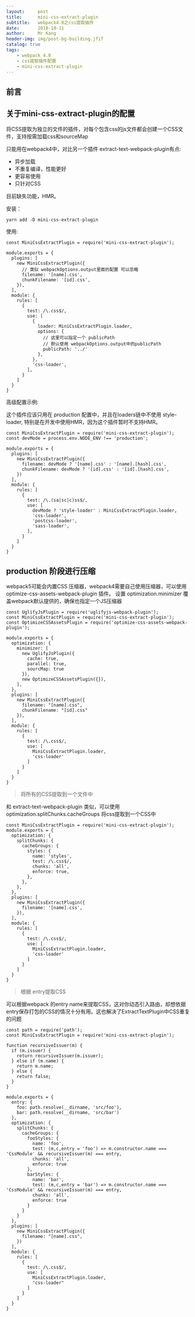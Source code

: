```yaml
---
layout:     post
title:      mini-css-extract-plugin
subtitle:   webpack4.0之css提取插件
date:       2018-10-11
author:     Mr Kang
header-img: img/post-bg-building.jfif
catalog: true
tags:
    - webpack 4.0
    - css提取插件配置
    - mini-css-extract-plugin
---
```



## 前言

## 关于mini-css-extract-plugin的配置

   将CSS提取为独立的文件的插件，对每个包含css的js文件都会创建一个CSS文件，支持按需加载css和sourceMap

   只能用在webpack4中，对比另一个插件 extract-text-webpack-plugin有点:
   
- 异步加载
- 不重复编译，性能更好
- 更容易使用
- 只针对CSS

目前缺失功能，HMR。

安装：

```
yarn add -D mini-css-extract-plugin

```

使用:


```
const MiniCssExtractPlugin = require('mini-css-extract-plugin');

module.exports = {
  plugins: [
    new MiniCssExtractPlugin({
      // 类似 webpackOptions.output里面的配置 可以忽略
      filename: '[name].css',
      chunkFilename: '[id].css',
    }),
  ],
  module: {
    rules: [
      {
        test: /\.css$/,
        use: [
          {
            loader: MiniCssExtractPlugin.loader,
            options: {
              // 这里可以指定一个 publicPath
              // 默认使用 webpackOptions.output中的publicPath
              publicPath: '../'
            },
          },
          'css-loader',
        ],
      }
    ]
  }
}

```

高级配置示例:

这个插件应该只用在 production 配置中，并且在loaders链中不使用 style-loader, 特别是在开发中使用HMR，因为这个插件暂时不支持HMR。

```
const MiniCssExtractPlugin = require('mini-css-extract-plugin');
const devMode = process.env.NODE_ENV !== 'production';

module.exports = {
  plugins: [
    new MiniCssExtractPlugin({
      filename: devMode ? '[name].css' : '[name].[hash].css',
      chunkFilename: devMode ? '[id].css' : '[id].[hash].css',
    })
  ],
  module: {
    rules: [
      {
        test: /\.(sa|sc|c)ss$/,
        use: [
          devMode ? 'style-loader' : MiniCssExtractPlugin.loader,
          'css-loader',
          'postcss-loader',
          'sass-loader',
        ],
      }
    ]
  }
}

```

## production 阶段进行压缩

webpack5可能会内置CSS 压缩器，webpack4需要自己使用压缩器，可以使用 optimize-css-assets-webpack-plugin 插件。 设置 optimization.minimizer 覆盖webpack默认提供的，确保也指定一个JS压缩器

```
const UglifyJsPlugin = require('uglifyjs-webpack-plugin');
const MiniCssExtractPlugin = require('mini-css-extract-plugin');
const OptimizeCSSAssetsPlugin = require('optimize-css-assets-webpack-plugin');

module.exports = {
  optimization: {
    minimizer: [
      new UglifyJsPlugin({
        cache: true,
        parallel: true,
        sourcMap: true
      }),
      new OptimizeCSSAssetsPlugin({}),
    ],
  },
  plugins: [
    new MiniCssExtractPlugin({
      filename: "[name].css",
      chunkFilename: "[id].css"
    }),
  ],
  module: {
    rules: [
      {
        test: /\.css$/,
        use: [
          MiniCssExtractPlugin.loader,
          'css-loader'
        ]
      }
    ]
  }
}

```
>将所有的CSS提取到一个文件中

和 extract-text-webpack-plugin 类似，可以使用 optimization.splitChunks.cacheGroups 将css提取到一个CSS中

```
const MiniCssExtractPlugin = require('mini-css-extract-plugin');
module.exports = {
  optimization: {
    splitChunks: {
      cacheGroups: {
        styles: {
          name: 'styles',
          test: /\.css$/,
          chunks: 'all',
          enforce: true,
        },
      },
    },
  },
  plugins: [
    new MiniCssExtractPlugin({
      filename: '[name].css',
    }),
  ],
  module: {
    rules: [
      {
        test: /\.css$/,
        use: [
          MiniCssExtractPlugin.loader,
          'css-loader'
        ]
      }
    ]
  }
}

```

>根据 entry提取CSS

可以根据webpack 的entry name来提取CSS，这对你动态引入路由，却想依据entry保存打包的CSS的情况十分有用。这也解决了ExtractTextPlugin中CSS重复的问题

```
const path = require('path');
const MiniCssExtractPlugin = require('mini-css-extract-plugin');

function recursiveIssuer(m) {
  if (m.issuer) {
    return recursiveIssuer(m.issuer);
  } else if (m.name) {
    return m.name;
  } else {
    return false;
  }
}

module.exports = {
  entry: {
    foo: path.resolve(__dirname, 'src/foo'),
    bar: path.resolve(__dirname, 'src/bar')
  },
  optimization: {
    splitChunks: {
      cacheGroups: {
        fooStyles: {
          name: 'foo',
          test: (m,c,entry = 'foo') => m.constructor.name === 'CssModule' && recursiveIssuer(m) === entry,
          chunks: 'all',
          enforce: true
        },
        barStyles: {
          name: 'bar',
          test: (m,c,entry = 'bar') => m.constructor.name === 'CssModule' && recursiveIssuer(m) === entry,
          chunks: 'all',
          enforce: true
        }
      }
    }
  },
  plugins: [
    new MiniCssExtractPlugin({
      filename: "[name].css",
    })
  ],
  module: {
    rules: [
      {
        test: /\.css$/,
        use: [
          MiniCssExtractPlugin.loader,
          "css-loader"
        ]
      }
    ]
  }
}

```